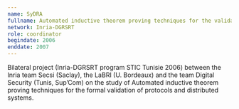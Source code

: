 ```yaml
---
name: SyDRA 
fullname: Automated inductive theorem proving techniques for the validation of protocols and distributed systems.
network: Inria-DGRSRT
role: coordinator
begindate: 2006 
enddate: 2007
---
```


Bilateral project (Inria-DGRSRT program STIC Tunisie 2006) between the Inria team Secsi (Saclay), the LaBRI (U. Bordeaux) and the team Digital Security (Tunis, Sup’Com) on the study of Automated inductive theorem proving techniques for the formal validation of protocols and distributed systems.

